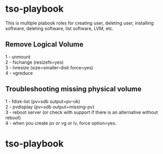 # tso-playbook

This is multiple plabook roles for creating user, deleting user, installing software, deleting software, list software, LVM, etc.


## Remove Logical Volume
1 - unmount<br>
2 - fschange (resizefs=yes)<br>
3 - lvresize (size=smaller-disk force=yes)<br>
4 - vgreduce<br>

## Troubleshooting missing physical volume
1 - fdisk-list (pv=sdb output=pv-ok)<br>
2 - pvdisplay (pv=sdb output=missing-pv)<br>
3 - reboot server (or check with support if there is an alternative without reboot)<br>
4 - when you create pv or vg or lv, force option=yes.<br>
# tso-playbook
